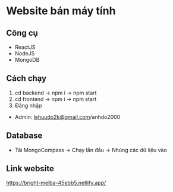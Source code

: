 # Website bán máy tính

## Công cụ

- ReactJS
- NodeJS
- MongoDB

## Cách chạy

1. cd backend -> npm i -> npm start
2. cd frontend -> npm i -> npm start
3. Đăng nhập

- Admin: lehuudo2k@gmail.com/anhdo2000

## Database

- Tải MongoCompass -> Chạy lần đầu -> Nhúng các dữ liệu vào

## Link website

https://bright-melba-45ebb5.netlify.app/
